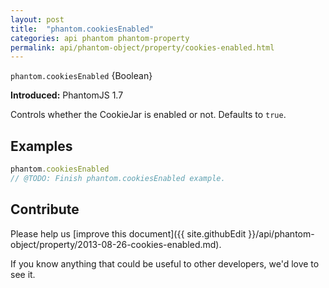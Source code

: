 ```yaml
---
layout: post
title:  "phantom.cookiesEnabled"
categories: api phantom phantom-property
permalink: api/phantom-object/property/cookies-enabled.html
---
```


`phantom.cookiesEnabled` {Boolean}

**Introduced:** PhantomJS 1.7

Controls whether the CookieJar is enabled or not. Defaults to `true`.

## Examples

```javascript
phantom.cookiesEnabled
// @TODO: Finish phantom.cookiesEnabled example.
```

## Contribute

Please help us [improve this document]({{ site.githubEdit }}/api/phantom-object/property/2013-08-26-cookies-enabled.md).

If you know anything that could be useful to other developers, we'd love to see it.


